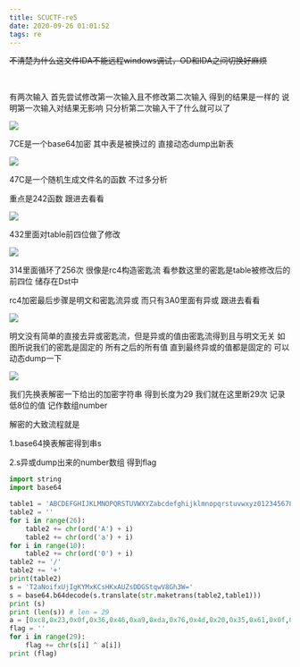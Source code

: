 ```yaml
---
title: SCUCTF-re5
date: 2020-09-26 01:01:52
tags: re
---
```


~~不清楚为什么这文件IDA不能远程windows调试，OD和IDA之间切换好麻烦~~

​	<!-- more -->

有两次输入  首先尝试修改第一次输入且不修改第二次输入  得到的结果是一样的  说明第一次输入对结果无影响  只分析第二次输入干了什么就可以了

![](https://i.loli.net/2020/09/26/t8UAVONbGsXgYxj.png)

7CE是一个base64加密 其中表是被换过的 直接动态dump出新表

![](https://i.loli.net/2020/09/26/QArjvxgPLXNpDmE.png)

47C是一个随机生成文件名的函数 不过多分析

重点是242函数 跟进去看看

![](https://i.loli.net/2020/09/26/YCQL3F41AHxhKku.png)

432里面对table前四位做了修改

![](https://i.loli.net/2020/09/26/fBrDOUHMzcmtypu.png)

314里面循环了256次 很像是rc4构造密匙流 看参数这里的密匙是table被修改后的前四位 储存在Dst中

rc4加密最后步骤是明文和密匙流异或 而只有3A0里面有异或 跟进去看看

![](https://i.loli.net/2020/09/26/BPOCGul8X5cWqvt.png)

明文没有简单的直接去异或密匙流，但是异或的值由密匙流得到且与明文无关 如图所说我们的密匙是固定的 所有之后的所有值 直到最终异或的值都是固定的 可以动态dump一下

![](https://i.loli.net/2020/09/26/bkt4iy6PuWOHRnl.jpg)

我们先换表解密一下给出的加密字符串 得到长度为29 我们就在这里断29次 记录低8位的值 记作数组number

解密的大致流程就是

1.base64换表解密得到串s

2.s异或dump出来的number数组 得到flag

```python
import string
import base64

table1 = 'ABCDEFGHIJKLMNOPQRSTUVWXYZabcdefghijklmnopqrstuvwxyz0123456789+/'
table2 = ''
for i in range(26):
    table2 += chr(ord('A') + i)
    table2 += chr(ord('a') + i)
for i in range(10):
    table2 += chr(ord('0') + i)
table2 += '/'
table2 += '+'
print(table2)
s = 'T2aNoifxUjIgKYMxKCsHKxAUZsDDGStqwV8Gh3W='
s = base64.b64decode(s.translate(str.maketrans(table2,table1)))
print (s)
print (len(s)) # len = 29
a = [0xc8,0x23,0x0f,0x36,0x46,0xa9,0xda,0x76,0x4d,0x20,0x35,0x61,0x0f,0x20,0x3d,0x0d,0xb9,0x46,0xbe,0x62,0xf4,0x57,0x3a,0x95,0xdf,0xc1,0x6b,0x60,0x06]
flag = ''
for i in range(29):
    flag += chr(s[i] ^ a[i])
print (flag)

```

